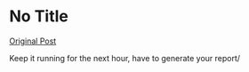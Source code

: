 # No Title

[Original Post](https://discourse.onlinedegree.iitm.ac.in/t/169029/405)

<p>Keep it running for the next hour, have to generate your report/</p>